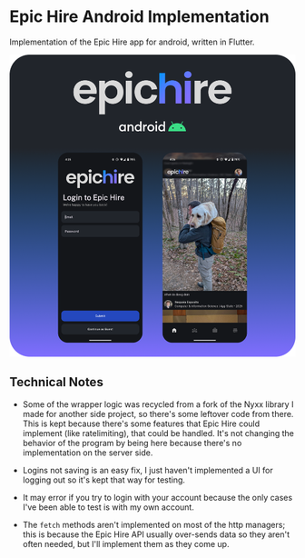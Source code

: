 # Epic Hire Android Implementation
Implementation of the Epic Hire app for android, written in Flutter.

![README Banner Art](<Frame 1(2).png>)

## Technical Notes
- Some of the wrapper logic was recycled from a fork of the Nyxx library I made for another side project, so there's some leftover code from there. This is kept because there's some features that Epic Hire could implement (like ratelimiting), that could be handled. It's not changing the behavior of the program by being here because there's no implementation on the server side.

- Logins not saving is an easy fix, I just haven't implemented a UI for logging out so it's kept that way for testing.

- It may error if you try to login with your account because the only cases I've been able to test is with my own account.

- The `fetch` methods aren't implemented on most of the http managers; this is because the Epic Hire API usually over-sends data so they aren't often needed, but I'll implement them as they come up.